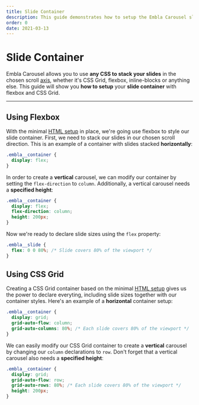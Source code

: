 ```yaml
---
title: Slide Container
description: This guide demonstrates how to setup the Embla Carousel slide container correctly.
order: 0
date: 2021-03-13
---
```


# Slide Container

Embla Carousel allows you to use **any CSS to stack your slides** in the chosen scroll [axis](/api/options/#axis), whether it's CSS Grid, flexbox, inline-blocks or anything else. This guide will show you **how to setup** your **slide container** with flexbox and CSS Grid.

---

## Using Flexbox

With the minimal [HTML setup](/get-started/module/#the-html-structure) in place, we're going use flexbox to style our slide container. First, we need to stack our slides in our chosen scroll direction. This is an example of a container with slides stacked **horizontally**:

```css
.embla__container {
  display: flex;
}
```

In order to create a **vertical** carousel, we can modify our container by setting the `flex-direction` to `column`. Additionally, a vertical carousel needs a **specified height**:

```css highlight={3-4}
.embla__container {
  display: flex;
  flex-direction: column;
  height: 200px;
}
```

Now we're ready to declare slide sizes using the `flex` property:

```css
.embla__slide {
  flex: 0 0 80%; /* Slide covers 80% of the viewport */
}
```

## Using CSS Grid

Creating a CSS Grid container based on the minimal [HTML setup](/get-started/module/#the-html-structure) gives us the power to declare everyting, including slide sizes together with our container styles. Here's an example of a **horizontal** container setup:

```css
.embla__container {
  display: grid;
  grid-auto-flow: column;
  grid-auto-columns: 80%; /* Each slide covers 80% of the viewport */
}
```

We can easily modify our CSS Grid container to create a **vertical** carousel by changing our `column` declarations to `row`. Don't forget that a vertical carousel also needs a **specified height**:

```css highlight={3-5}
.embla__container {
  display: grid;
  grid-auto-flow: row;
  grid-auto-rows: 80%; /* Each slide covers 80% of the viewport */
  height: 200px;
}
```
